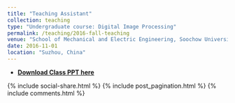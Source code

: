 ```yaml
---
title: "Teaching Assistant"
collection: teaching
type: "Undergraduate course: Digital Image Processing"
permalink: /teaching/2016-fall-teaching
venue: "School of Mechanical and Electric Engineering, Soochow University"
date: 2016-11-01
location: "Suzhou, China"
---
```


* [**Download Class PPT here**](http://dingkeyan93.github.io/files/ppt.zip)  

{% include social-share.html %}
{% include post_pagination.html %}
{% include comments.html %}

